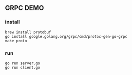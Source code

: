 ## GRPC DEMO


### install
```shell script
brew install protobuf
go install google.golang.org/grpc/cmd/protoc-gen-go-grpc
make proto
```

### run

```
go run server.go
go run client.go
```

